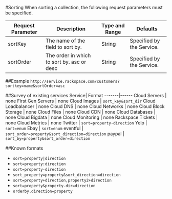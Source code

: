 #Sorting
When sorting a collection, the following request parameters must be specified.

Request Parameter | Description | Type and Range | Defaults
------------------|-------------|----------------|----------
sortKey | The name of the field to sort by.| String | Specified by the Service.
sortOrder | The order in which to sort by. asc or desc | String | Specified by the Service.

##Example
`http://service.rackspace.com/customers?sortkey=name&sortOrder=asc`

##Survey of existing services
Service| Format
-------|------
Cloud Servers | none
First Gen Servers | none
Cloud Images | `sort_key&sort_dir`
Cloud Loadbalancer | none
Cloud DNS | none
Cloud Networks | none
Cloud Block Storage | none
Cloud Files | none
Cloud CDN | none
Cloud Databases | none
Cloud Bigdata | none
Cloud Monitoring | none
Rackspace Tickets | none
Cloud Metrics | none
Twitter | `sort=property-direction`
Yelp | `sort=enum`
Ebay | `sort=enum`
eventful | `sort_order=property&sort_direction=direction`
paypal | `sort_by=property&sort_order=direction`
    
##Known formats
* `sort=property|direction`
* `sort=property:direction`
* `sort=property-direction`
* `sort_property=property&sort_direction=direction`
* `sort=property+direction,property2+direction`
* `sort=property&property.dir=direction`
* `orderby.direction=property`
